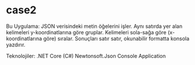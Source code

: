 # case2
Bu Uygulama:
  JSON verisindeki metin öğelerini işler.
  Aynı satırda yer alan kelimeleri y-koordinatlarına göre gruplar.
  Kelimeleri sola-sağa göre (x-koordinatlarına göre) sıralar.
  Sonuçları satır satır, okunabilir formatta konsola yazdırır.

Teknolojiler:
  .NET Core (C#)
  Newtonsoft.Json
  Console Application

